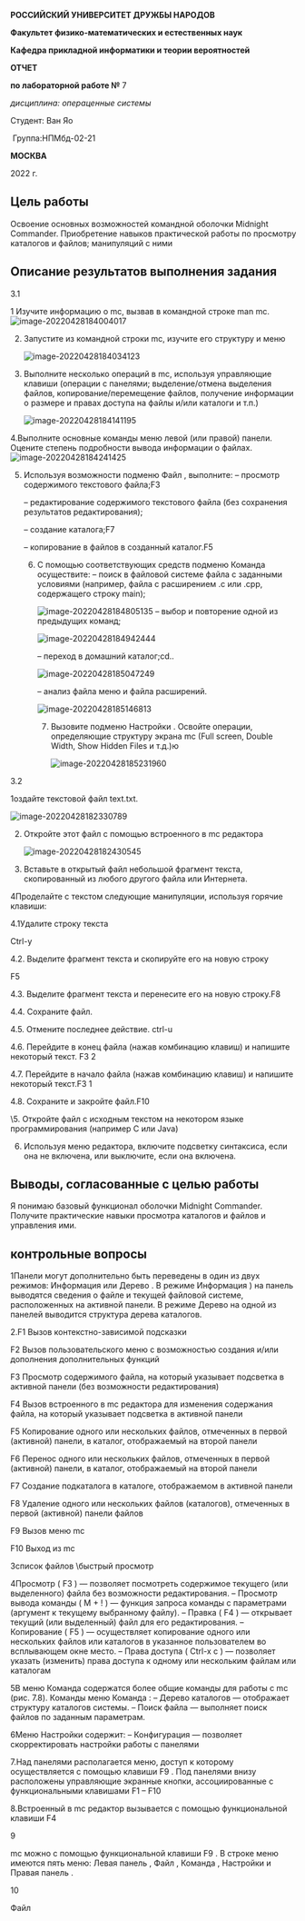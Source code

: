 **РОССИЙСКИЙ УНИВЕРСИТЕТ ДРУЖБЫ НАРОДОВ**

**Факультет физико-математических и естественных наук**

**Кафедра прикладной информатики и теории вероятностей**

 

 

 

 

 

**ОТЧЕТ** 

**по лабораторной работе №**  7

*дисциплина:* *операценные системы*

 

 

 

 

 

 

 

 

 

Студент:                   Ван Яо

 

​                                      Группа:НПМбд-02-21                    

 

 

 

 

 

 

 

**МОСКВА**

2022  г.



## Цель работы

Освоение основных возможностей командной оболочки Midnight Commander. Приобретение навыков практической работы по просмотру каталогов и файлов; манипуляций с ними

## Описание результатов выполнения задания

3.1

1 Изучите информацию о mc, вызвав в командной строке man mc.![image-20220428184004017](C:\Users\王耀\AppData\Roaming\Typora\typora-user-images\image-20220428184004017.png)

2. Запустите из командной строки mc, изучите его структуру и меню

   ![image-20220428184034123](C:\Users\王耀\AppData\Roaming\Typora\typora-user-images\image-20220428184034123.png)

3. Выполните несколько операций в mc, используя управляющие клавиши (операции с панелями; выделение/отмена выделения файлов, копирование/перемещение файлов, получение информации о размере и правах доступа на файлы и/или каталоги и т.п.)

   ![image-20220428184141195](C:\Users\王耀\AppData\Roaming\Typora\typora-user-images\image-20220428184141195.png)

4.Выполните основные команды меню левой (или правой) панели. Оцените степень подробности вывода информации о файлах. ![image-20220428184241425](C:\Users\王耀\AppData\Roaming\Typora\typora-user-images\image-20220428184241425.png)

5. Используя возможности подменю Файл , выполните: – просмотр содержимого текстового файла;F3

    – редактирование содержимого текстового файла (без сохранения результатов редактирования); 

   – создание каталога;F7

    – копирование в файлов в созданный каталог.F5

   6. С помощью соответствующих средств подменю Команда осуществите: – поиск в файловой системе файла с заданными условиями (например, файла с расширением .c или .cpp, содержащего строку main);

      ![image-20220428184805135](C:\Users\王耀\AppData\Roaming\Typora\typora-user-images\image-20220428184805135.png) – выбор и повторение одной из предыдущих команд;

      ![image-20220428184942444](C:\Users\王耀\AppData\Roaming\Typora\typora-user-images\image-20220428184942444.png)

       – переход в домашний каталог;cd..

      ![image-20220428185047249](C:\Users\王耀\AppData\Roaming\Typora\typora-user-images\image-20220428185047249.png)

       – анализ файла меню и файла расширений.

      ![image-20220428185146813](C:\Users\王耀\AppData\Roaming\Typora\typora-user-images\image-20220428185146813.png)

      7. Вызовите подменю Настройки . Освойте операции, определяющие структуру экрана mc (Full screen, Double Width, Show Hidden Files и т.д.)ю

         ![image-20220428185231960](C:\Users\王耀\AppData\Roaming\Typora\typora-user-images\image-20220428185231960.png)



3.2

1оздайте текстовой файл text.txt.

![image-20220428182330789](C:\Users\王耀\AppData\Roaming\Typora\typora-user-images\image-20220428182330789.png)

2. Откройте этот файл с помощью встроенного в mc редактора

   ![image-20220428182430545](C:\Users\王耀\AppData\Roaming\Typora\typora-user-images\image-20220428182430545.png)

3. Вставьте в открытый файл небольшой фрагмент текста, скопированный из любого другого файла или Интернета.

4Проделайте с текстом следующие манипуляции, используя горячие клавиши:

4.1Удалите строку текста

Ctrl-y

4.2. Выделите фрагмент текста и скопируйте его на новую строку

F5

4.3. Выделите фрагмент текста и перенесите его на новую строку.F8

 4.4. Сохраните файл.

 4.5. Отмените последнее действие. ctrl-u

4.6. Перейдите в конец файла (нажав комбинацию клавиш) и напишите некоторый текст. F3 2

4.7. Перейдите в начало файла (нажав комбинацию клавиш) и напишите некоторый текст.F3 1

 4.8. Сохраните и закройте файл.F10

\5. Откройте файл с исходным текстом на некотором языке программирования (например C или Java)

 6. Используя меню редактора, включите подсветку синтаксиса, если она не включена, или выключите, если она включена.

## Выводы, согласованные с целью работы

Я понимаю базовый функционал оболочки Midnight Commander. Получите практические навыки просмотра каталогов и файлов и управления ими.

## контрольные вопросы

1Панели могут дополнительно быть переведены в один из двух режимов: Информация или Дерево . В режиме Информация ) на панель выводятся сведения о файле и текущей файловой системе, расположенных на активной панели. В режиме Дерево  на одной из панелей выводится структура дерева каталогов.

2.F1 Вызов контекстно-зависимой подсказки 

F2 Вызов пользовательского меню с возможностью создания и/или дополнения дополнительных функций

 F3 Просмотр содержимого файла, на который указывает подсветка в активной панели (без возможности редактирования)

 F4 Вызов встроенного в mc редактора для изменения содержания файла, на который указывает подсветка в активной панели

 F5 Копирование одного или нескольких файлов, отмеченных в первой (активной) панели, в каталог, отображаемый на второй панели

 F6 Перенос одного или нескольких файлов, отмеченных в первой (активной) панели, в каталог, отображаемый на второй панели

 F7 Создание подкаталога в каталоге, отображаемом в активной панели

 F8 Удаление одного или нескольких файлов (каталогов), отмеченных в первой (активной) панели файлов 

F9 Вызов меню mc

 F10 Выход из mc

3список файлов \быстрый просмотр

4Просмотр ( F3 ) — позволяет посмотреть содержимое текущего (или выделенного) файла без возможности редактирования. – Просмотр вывода команды ( М + ! ) — функция запроса команды с параметрами (аргумент к текущему выбранному файлу). – Правка ( F4 ) — открывает текущий (или выделенный) файл для его редактирования. – Копирование ( F5 ) — осуществляет копирование одного или нескольких файлов или каталогов в указанное пользователем во всплывающем окне место. – Права доступа ( Ctrl-x c ) — позволяет указать (изменить) права доступа к одному или нескольким файлам или каталогам 

5В меню Команда содержатся более общие команды для работы с mc (рис. 7.8). Команды меню Команда : – Дерево каталогов — отображает структуру каталогов системы. – Поиск файла — выполняет поиск файлов по заданным параметрам.

6Меню Настройки содержит: – Конфигурация — позволяет скорректировать настройки работы с панелями

7.Над панелями располагается меню, доступ к которому осуществляется с помощью клавиши F9 . Под панелями внизу расположены управляющие экранные кнопки, ассоциированные с функциональными клавишами F1 – F10

8.Встроенный в mc редактор вызывается с помощью функциональной клавиши F4 

9

 mc можно с помощью функциональной клавиши F9 . В строке меню имеются пять меню: Левая панель , Файл , Команда , Настройки и Правая панель .

10

Файл